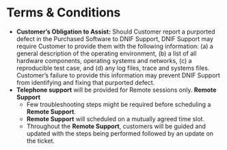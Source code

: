 # Terms & Conditions

* **Customer’s Obligation to Assist:** Should Customer report a purported defect in the Purchased Software to DNIF Support, DNIF Support may require Customer to provide them with the following information: \(a\) a general description of the operating environment, \(b\) a list of all hardware components, operating systems and networks, \(c\) a reproducible test case, and \(d\) any log files, trace and systems files. Customer’s failure to provide this information may prevent DNIF Support from identifying and fixing that purported defect. 
* **Telephone support** will be provided for Remote sessions only.  **Remote Support**
  * Few troubleshooting steps might be required before scheduling a **Remote Support**.
  * **Remote Support** will scheduled on a mutually agreed time slot.
  * Throughout the **Remote Support**, customers will be guided and updated with the steps being performed followed by an update on the ticket.

